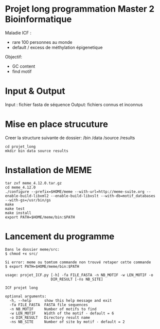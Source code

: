# Projet long programmation Master 2 Bioinformatique  

Maladie ICF :
- rare 100 personnes au monde
- default / excess de méthylation épigenetique  

Objectif: 
- GC content
- find motif

# Input & Output

Input : fichier fasta de séquence
Output: fichiers connus et inconnus

# Mise en place strucuture
Creer la structure suivante de dossier:
/bin /data /source /results  

``` {}
cd projet_long
mkdir bin data source results
``` 

# Installation de MEME
``` {}
tar zxf meme_4.12.0.tar.gz 
cd meme_4.12.0
./configure --prefix=$HOME/meme --with-url=http://meme-suite.org --enable-build-libxml2 --enable-build-libxslt --with-db=​motif_databases --with-gs=/usr/bin/gs
make
make test
make install
export PATH=$HOME/meme/bin:$PATH 
```


# Lancement du programme

``` {}
Dans le dossier meme/src:
$ chmod +x src/

Si error: meme ou tomtom commande non trouvé retaper cette commande
$ export PATH=$HOME/meme/bin:$PATH  

usage: projet_ICF.py [-h] -fa FILE_FASTA -n NB_MOTIF -w LEN_MOTIF -o
                     DIR_RESULT [-ns NB_SITE]

ICF projet long

optional arguments:
  -h, --help      show this help message and exit
  -fa FILE_FASTA  FASTA file sequences
  -n NB_MOTIF     Number of motifs to find
  -w LEN_MOTIF    Width of the motif - default = 6
  -o DIR_RESULT   Directory result name
  -ns NB_SITE     Number of site by motif - default = 2
```
